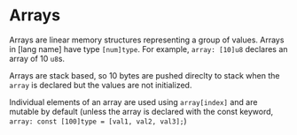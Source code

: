 # Arrays

Arrays are linear memory structures representing a group of values. Arrays in [lang name] have type `[num]type`.
For example, `array: [10]u8` declares an array of 10 `u8`s.

Arrays are stack based, so 10 bytes are pushed direclty to stack when the `array` is declared but the values are not initialized.

Individual elements of an array are used using `array[index]` and are mutable by default (unless the array is declared with the const keyword, `array: const [100]type = [val1, val2, val3];`)